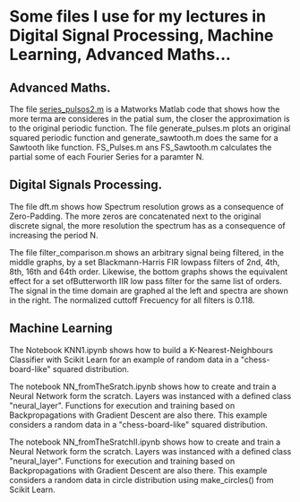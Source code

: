 # Some files I use for my lectures in Digital Signal Processing, Machine Learning, Advanced Maths...

## Advanced Maths. 

The file [series_pulsos2.m](https://github.com/ArnaldoMatute/Let-s-Learn/blob/master/series_pulsos2.m) is a Matworks Matlab code that shows how the more terma are consideres in the patial sum, the closer the approximation is to the original periodic function. The file generate_pulses.m plots an original squared periodic function and generate_sawtooth.m does the same for a Sawtooth like function. FS_Pulses.m ans FS_Sawtooth.m calculates the partial some of each Fourier Series for a paramter N.   

## Digital Signals Processing. 

The file dft.m shows how Spectrum resolution grows as a consequence of Zero-Padding. The more zeros are concatenated next to the original discrete signal, the more resolution the spectrum has as a consequence of increasing the period N.

The file filter_comparison.m shows an arbitrary signal being filtered, in the middle graphs, by a set Blackmann-Harris FIR lowpass filters of 2nd, 4th, 8th, 16th and 64th order. Likewise, the bottom graphs shows the  equivalent effect for a set ofButterworth IIR low pass filter for the same list of orders. The signal in the time domain are graphed al the left and spectra are shown in the right. The normalized cuttoff Frecuency for all filters is 0.118.  

## Machine Learning 
The Notebook KNN1.ipynb shows how to build a K-Nearest-Neighbours Classifier with Scikit Learn for an example of random data in a "chess-board-like" squared distribution. 

The notebook NN_fromTheSratch.ipynb shows how to create and train a Neural Network form the scratch. Layers was instanced with a defined class "neural_layer".  Functions for execution and training based on Backpropagations with Gradient Descent are also there. This example considers a random data in a "chess-board-like" squared distribution.

The notebook NN_fromTheSratchII.ipynb shows how to create and train a Neural Network form the scratch. Layers was instanced with a defined class "neural_layer".  Functions for execution and training based on Backpropagations with Gradient Descent are also there. This example considers a random data in circle distribution using make_circles() from Scikit Learn.
